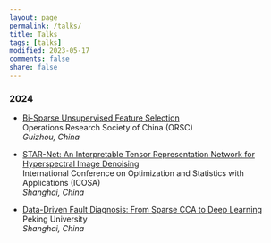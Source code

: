 ```yaml
---
layout: page
permalink: /talks/
title: Talks
tags: [talks]
modified: 2023-05-17 
comments: false
share: false
---
```






### 2024

* <a href="../talks/2024-ORSC.pdf" class="textlink" target="_blank"> Bi-Sparse Unsupervised Feature Selection </a> <br>
Operations Research Society of China (ORSC) <br>
<i>Guizhou, China</i><br>


* <a href="../talks/2024-ICOSA.pdf" class="textlink" target="_blank"> STAR-Net: An Interpretable Tensor Representation Network for Hyperspectral Image Denoising </a> <br>
International Conference on Optimization and Statistics with Applications (ICOSA) <br>
<i>Shanghai, China</i><br>

* <a href="../talks/2024-PKU.pdf" class="textlink" target="_blank"> Data-Driven Fault Diagnosis: From Sparse CCA to Deep Learning </a> <br>
Peking University <br>
<i>Shanghai, China</i><br>



